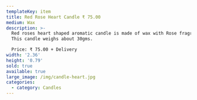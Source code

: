 ```yaml
---
templateKey: item
title: Red Rose Heart Candle ₹ 75.00
medium: Wax
description: >-
  Red roses heart shaped aromatic candle is made of wax with Rose fragrance.
  This candle weighs about 30gms.

  Price: ₹ 75.00 + Delivery
width: '2.36'
height: '0.79'
sold: true
available: true
large_image: /img/candle-heart.jpg
categories:
  - category: Candles
---
```



